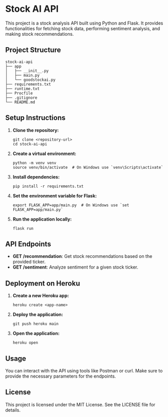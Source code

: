 # Stock AI API

This project is a stock analysis API built using Python and Flask. It provides functionalities for fetching stock data, performing sentiment analysis, and making stock recommendations.

## Project Structure

```
stock-ai-api
├── app
│   ├── __init__.py
│   ├── main.py
│   └── goodstockai.py
├── requirements.txt
├── runtime.txt
├── Procfile
├── .gitignore
└── README.md
```

## Setup Instructions

1. **Clone the repository:**
   ```
   git clone <repository-url>
   cd stock-ai-api
   ```

2. **Create a virtual environment:**
   ```
   python -m venv venv
   source venv/bin/activate  # On Windows use `venv\Scripts\activate`
   ```

3. **Install dependencies:**
   ```
   pip install -r requirements.txt
   ```

4. **Set the environment variable for Flask:**
   ```
   export FLASK_APP=app/main.py  # On Windows use `set FLASK_APP=app/main.py`
   ```

5. **Run the application locally:**
   ```
   flask run
   ```

## API Endpoints

- **GET /recommendation**: Get stock recommendations based on the provided ticker.
- **GET /sentiment**: Analyze sentiment for a given stock ticker.

## Deployment on Heroku

1. **Create a new Heroku app:**
   ```
   heroku create <app-name>
   ```

2. **Deploy the application:**
   ```
   git push heroku main
   ```

3. **Open the application:**
   ```
   heroku open
   ```

## Usage

You can interact with the API using tools like Postman or curl. Make sure to provide the necessary parameters for the endpoints.

## License

This project is licensed under the MIT License. See the LICENSE file for details.